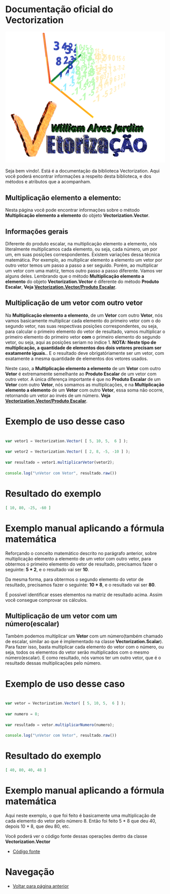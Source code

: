 # Documentação oficial do Vectorization
![Logo do projeto](https://github.com/WilliamJardim/Vectorization/blob/main/imagens/logo512x512.png)

Seja bem vindo!. Está é a documentação da biblioteca Vectorization.
Aqui você poderá encontrar informações a respeito desta biblioteca, e dos métodos e atributos que a acompanham.

## Multiplicação elemento a elemento:
Nesta página você pode encontrar informações sobre o método **Multiplicação elemento a elemento** do objeto **Vectorization.Vector**. 

## Informações gerais
Diferente do produto escalar, na multiplicação elemento a elemento, nós literalmente multiplicamos cada elemento, ou seja, cada número, um por um, em suas posições correspondentes. Existem variações dessa técnica matemática. Por exemplo, ao multiplicar elemento a elemento um vetor por outro vetor temos um passo a passo a ser seguido. Porém, ao multiplicar um vetor com uma matriz, temos outro passo a passo diferente. Vamos ver alguns deles. Lembrando que o método **Multiplicação elemento a elemento** do objeto **Vectorization.Vector** é diferente do método **Produto Escalar**, **Veja [Vectorization.Vector/Produto Escalar](../ProdutoEscalar/page.md)**.

## Multiplicação de um vetor com outro vetor
Na **Multiplicação elemento a elemento**, de um **Vetor** com outro **Vetor**, nós vamos basicamente multiplicar cada elemento do primeiro vetor com o do segundo vetor, nas suas respectivas posições correspondentes, ou seja, para calcular o primeiro elemento do vetor de resultado, vamos multiplicar o primeiro elemento do primeiro vetor **com** o primeiro elemento do segundo vetor, ou seja, aqui as posições seriam no indice 1. **NOTA: Neste tipo de multiplicação, a quantidade de elementos dos dois vetores precisam ser exatamente iguais.**. E o resultado deve obrigatóriamente ser um vetor, com exatamente a mesma quantidade de elementos dos vetores usados. 

Neste caso, a **Multiplicação elemento a elemento** de um **Vetor** com outro **Vetor** é extremamente semelhante ao **Produto Escalar** de um vetor com outro vetor. A única diferença importante é que no **Produto Escalar** de um **Vetor** com outro **Vetor**, nós somamos as multiplicações, e na **Multiplicação elemento a elemento** de um **Vetor** com outro **Vetor**, essa soma não ocorre, retornando um vetor ao invés de um número. **Veja [Vectorization.Vector/Produto Escalar](../ProdutoEscalar/page.md)**.

# Exemplo de uso desse caso
```javascript

var vetor1 = Vectorization.Vector( [ 5, 10, 5,  6 ] );

var vetor2 = Vectorization.Vector( [ 2, 8, -5, -10 ] );

var resultado = vetor1.multiplicarVetor(vetor2);

console.log("\nVetor com Vetor", resultado.raw())
```

# Resultado do exemplo
```json
[ 10, 80, -25, -60 ]
```

# Exemplo manual aplicando a fórmula matemática
Reforçando o conceito matemático descrito no parágrafo anterior, sobre multiplicação elemento a elemento de um vetor com outro vetor, para obtermos o primeiro elemento do vetor de resultado, precisamos fazer o seguinte: **5 * 2**, e o resultado vai ser **10**.

Da mesma forma, para obtermos o segundo elemento do vetor de resultado, precisamos fazer o seguinte: **10 * 8**, e o resultado vai ser **80**.

É possível identificar esses elementos na matriz de resultado acima. Assim você consegue comprovar os cálculos.

## Multiplicação de um vetor com um número(escalar)
Também podemos multiplicar um **Vetor** com um número(também chamado de escalar, similar ao que é implementado na classe **Vectorization.Scalar**). Para fazer isso, basta multiplicar cada elemento do vetor com o número, ou seja, todos os elementos do vetor serão multiplicados com o mesmo número(escalar). E como resultado, nós vamos ter um outro vetor, que é o resultado dessas multiplicações pelo número.

# Exemplo de uso desse caso
```javascript

var vetor = Vectorization.Vector( [ 5, 10, 5,  6 ] );

var numero = 8;

var resultado = vetor.multiplicarNumero(numero);

console.log("\nVetor com Vetor", resultado.raw())
```

# Resultado do exemplo
```json
[ 40, 80, 40, 48 ]
```

# Exemplo manual aplicando a fórmula matemática
Aqui neste exemplo, o que foi feito é basicamente uma multiplicação de cada elemento do vetor pelo número 8. Então foi feito 5 * 8 que deu 40, depois 10 * 8, que deu 80, etc.

Você poderá ver o código fonte dessas operações dentro da classe **Vectorization.Vector**
* [Código fonte](https://github.com/WilliamJardim/Vectorization/blob/main/src/Vector.js)

# Navegação
* [Voltar para página anterior](../page.md)
